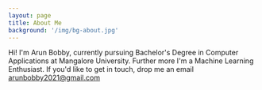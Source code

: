 ```yaml
---
layout: page
title: About Me
background: '/img/bg-about.jpg'
---
```



Hi! I'm Arun Bobby, currently pursuing Bachelor's Degree in Computer Applications at Mangalore University. Further more I'm a Machine Learning Enthusiast. If you'd like to get in touch, drop me an email [arunbobby2021@gmail.com](mailto:arunbobby2021@gmailcom)